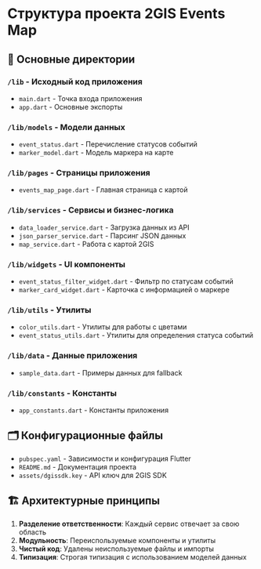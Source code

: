 # Структура проекта 2GIS Events Map

## 📁 Основные директории

### `/lib` - Исходный код приложения
- `main.dart` - Точка входа приложения
- `app.dart` - Основные экспорты

### `/lib/models` - Модели данных
- `event_status.dart` - Перечисление статусов событий
- `marker_model.dart` - Модель маркера на карте

### `/lib/pages` - Страницы приложения
- `events_map_page.dart` - Главная страница с картой

### `/lib/services` - Сервисы и бизнес-логика
- `data_loader_service.dart` - Загрузка данных из API
- `json_parser_service.dart` - Парсинг JSON данных
- `map_service.dart` - Работа с картой 2GIS

### `/lib/widgets` - UI компоненты
- `event_status_filter_widget.dart` - Фильтр по статусам событий
- `marker_card_widget.dart` - Карточка с информацией о маркере

### `/lib/utils` - Утилиты
- `color_utils.dart` - Утилиты для работы с цветами
- `event_status_utils.dart` - Утилиты для определения статуса событий

### `/lib/data` - Данные приложения
- `sample_data.dart` - Примеры данных для fallback

### `/lib/constants` - Константы
- `app_constants.dart` - Константы приложения

## 🗂️ Конфигурационные файлы

- `pubspec.yaml` - Зависимости и конфигурация Flutter
- `README.md` - Документация проекта
- `assets/dgissdk.key` - API ключ для 2GIS SDK

## 🏗️ Архитектурные принципы

1. **Разделение ответственности**: Каждый сервис отвечает за свою область
2. **Модульность**: Переиспользуемые компоненты и утилиты
3. **Чистый код**: Удалены неиспользуемые файлы и импорты
4. **Типизация**: Строгая типизация с использованием моделей данных